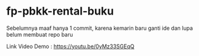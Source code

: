 # fp-pbkk-rental-buku

Sebelumnya maaf hanya 1 commit, karena kemarin baru ganti ide dan lupa belum membuat repo baru

Link Video Demo :
https://youtu.be/0yMz33SGEqQ
